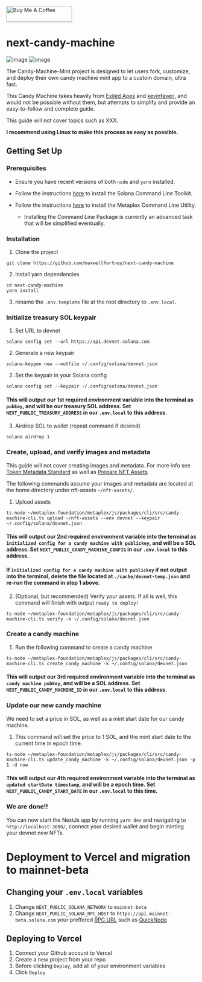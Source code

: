 <a href="https://www.buymeacoffee.com/maxwellfortney" target="_blank"><img src="https://www.buymeacoffee.com/assets/img/custom_images/orange_img.png" alt="Buy Me A Coffee" style="height: 41px !important;width: 174px !important;box-shadow: 0px 3px 2px 0px rgba(190, 190, 190, 0.5) !important;-webkit-box-shadow: 0px 3px 2px 0px rgba(190, 190, 190, 0.5) !important;" ></a>


# next-candy-machine

![image](https://user-images.githubusercontent.com/29241388/136246410-7deb9afd-4809-4b75-848f-d9a99b7d1ff7.png)
![image](https://user-images.githubusercontent.com/29241388/136248758-2b06398f-1774-486d-a685-3fb6c1ebb11c.png)

The Candy-Machine-Mint project is designed to let users fork, customize, and deploy their own candy machine mint app to a custom domain, ultra fast.

This Candy Machine takes heavily from [Exiled Apes](https://github.com/exiled-apes/candy-machine-mint) and [kevinfaveri](https://github.com/kevinfaveri/solana-candy-factory), and would not be possible without them, but attempts to simplify and provide an easy-to-follow and complete guide.

This guide will not cover topics such as XXX.

**I recommend using Linux to make this process as easy as possible.**

## Getting Set Up

### Prerequisites

- Ensure you have recent versions of both `node` and `yarn` installed.

- Follow the instructions [here](https://docs.solana.com/cli/install-solana-cli-tools) to install the Solana Command Line Toolkit.

- Follow the instructions [here](https://hackmd.io/@levicook/HJcDneEWF) to install the Metaplex Command Line Utility.
  - Installing the Command Line Package is currently an advanced task that will be simplified eventually.

### Installation

1. Clone the project

```
git clone https://github.com/maxwellfortney/next-candy-machine
```

2. Install yarn dependencies

```
cd next-candy-machine
yarn install
```

3. rename the `.env.template` file at the root directory to `.env.local`.

### Initialize treasury SOL keypair

1. Set URL to devnet

```
solana config set --url https://api.devnet.solana.com
```

2. Generate a new keypair

```
solana-keygen new --outfile ~/.config/solana/devnet.json
```

2. Set the keypair in your Solana config

```
solana config set --keypair ~/.config/solana/devnet.json
```


#### This will output our 1st required environment variable into the terminal as `pubkey`, and will be our treasury SOL address. Set `NEXT_PUBLIC_TREASURY_ADDRESS` in our `.env.local` to this address.

3. Airdrop SOL to wallet (repeat command if desired)

```
solana airdrop 1
```

### Create, upload, and verify images and metadata

This guide will not cover creating images and metadata. For more info see [Token Metadata Standard](https://docs.metaplex.com/nft-standard) as well as [Prepare NFT Assets](https://docs.metaplex.com/create-candy/prepare-assets).

The following commands assume your images and metadata are located at the home directory under nft-assets `~/nft-assets/`.

1. Upload assets

```
ts-node ~/metaplex-foundation/metaplex/js/packages/cli/src/candy-machine-cli.ts upload ~/nft-assets --env devnet --keypair ~/.config/solana/devnet.json
```

#### This will output our 2nd required environment variable into the terminal as `initialized config for a candy machine with publickey`, and will be a SOL address. Set `NEXT_PUBLIC_CANDY_MACHINE_CONFIG` in our `.env.local` to this address.

#### If `initialized config for a candy machine with publickey` if not output into the terminal, delete the file located at `./cache/devnet-temp.json` and re-run the command in step 1 above.

2. (Optional, but recommended) Verify your assets. If all is well, this command will finish with output `ready to deploy!`

```
ts-node ~/metaplex-foundation/metaplex/js/packages/cli/src/candy-machine-cli.ts verify -k ~/.config/solana/devnet.json
```

### Create a candy machine

1. Run the following command to create a candy machine

```
ts-node ~/metaplex-foundation/metaplex/js/packages/cli/src/candy-machine-cli.ts create_candy_machine -k ~/.config/solana/devnet.json
```

#### This will output our 3rd required environment variable into the terminal as `candy machine pubkey`, and will be a SOL address. Set `NEXT_PUBLIC_CANDY_MACHINE_ID` in our `.env.local` to this address.

### Update our new candy machine

We need to set a price in SOL, as well as a mint start date for our candy machine.

1. This command will set the price to 1 SOL, and the mint start date to the current time in epoch time.

```
ts-node ~/metaplex-foundation/metaplex/js/packages/cli/src/candy-machine-cli.ts update_candy_machine -k ~/.config/solana/devnet.json -p 1 -d now
```

#### This will output our 4th required environment variable into the terminal as `updated startDate timestamp`, and will be a epoch time. Set `NEXT_PUBLIC_CANDY_START_DATE` in our `.env.local` to this time.

### We are done!!

You can now start the NextJs app by running `yarn dev` and navigating to `http://localhost:3000/`, connect your desired wallet and begin minting your devnet new NFTs.



# Deployment to Vercel and migration to mainnet-beta
## Changing your `.env.local` variables
1. Change `NEXT_PUBLIC_SOLANA_NETWORK` to `mainnet-beta`
2. Change `NEXT_PUBLIC_SOLANA_RPC_HOST` to `https://api.mainnet-beta.solana.com` your preffered [RPC URL](https://docs.solana.com/cluster/rpc-endpoints) such as [QuickNode](https://www.quicknode.com/)

## Deploying to Vercel
1. Connect your Github account to Vercel
2. Create a new project from your repo
3. Before clicking `Deploy`, add all of your environment variables
4. Click `Deploy`
